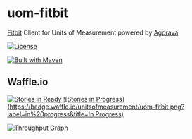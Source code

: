 uom-fitbit
==========

[Fitbit](http://www.fitbit.com/) Client for Units of Measurement powered by [Agorava](http://agorava.org/)

[![License](http://img.shields.io/badge/license-Apache2-red.svg)](http://opensource.org/licenses/apache-2.0)

[![Built with Maven](http://maven.apache.org/images/logos/maven-feather.png)](http://maven.org/)

Waffle.io
------------
[![Stories in Ready](https://badge.waffle.io/unitsofmeasurement/uom-fitbit.png?label=ready&title=Ready)](https://waffle.io/unitsofmeasurement/uom-fitbit)
[![Stories in Progress](https://badge.waffle.io/unitsofmeasurement/uom-fitbit.png?label=in%20progress&title=In Progress)](https://waffle.io/unitsofmeasurement/uom-fitbit)

[![Throughput Graph](https://graphs.waffle.io/unitsofmeasurement/uom-fitbit/throughput.svg)](https://waffle.io/unitsofmeasurement/uom-fitbit/metrics)
